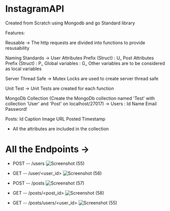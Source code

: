 # InstagramAPI
Created from Scratch using Mongodb and go Standard library

Features:

Reusable -> The http requests are divided into functions to provide resusability

Naming Standards ->
  User Attributes Prefix (Struct) : U_
  Post Attributes Prefix (Struct) : P_
  Global variables : G_
  Other variables are to be considered as local variables
  
Server Thread Safe -> Mutex Locks are used to create server thread safe

Unit Test -> Unit Tests are created for each function
  
MongoDb Collection (Create the MongoDb collection named 'Test' with collection 'User' and 'Post' on localhost/27017) ->
  Users :
    Id
    Name
    Email
    Password!

  Posts:
    Id
    Caption
    Image URL
    Posted Timestamp
* All the attributes are included in the collection

# All the Endpoints ->

* POST -- /users
![Screenshot (55)](https://user-images.githubusercontent.com/55658008/136670287-2c2009af-247f-479b-bcd4-2fd91c3b6c22.png)

* GET -- /user/<user_id>
![Screenshot (56)](https://user-images.githubusercontent.com/55658008/136670328-6ff63e10-1b94-4f2c-ab4c-80747a0f3071.png)

* POST -- /posts
![Screenshot (57)](https://user-images.githubusercontent.com/55658008/136670347-61bcf87b-9a25-4884-baee-e47365ad6aa0.png)

* GET -- /posts/<post_id>
![Screenshot (58)](https://user-images.githubusercontent.com/55658008/136670383-5a485898-0f4a-4c30-b5e7-adeeb06139ab.png)

* GET -- /posts/users/<user_id>
![Screenshot (55)](https://user-images.githubusercontent.com/55658008/136670391-f15a7981-d042-4a53-a033-e482de5a2941.png)

